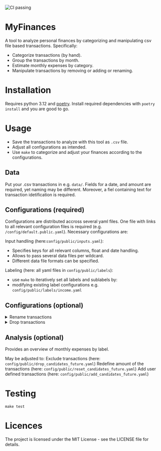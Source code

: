 ![CI passing](https://github.com/martin-grader/myfinances/actions/workflows/ci.yaml/badge.svg)
# MyFinances
A tool to analyze personal finances by categorizing and manipulating csv file based transactions. Specifically:
- Categorize transactions (by hand).
- Group the transactions by month.
- Estimate monthly expenses by category.
- Manipulate transactions by removing or adding or renaming.

# Installation
Requires python 3.12 and [poetry](https://python-poetry.org/docs/#installation).
Install required dependencies with `poetry install` and you are good to go.

# Usage
- Save the transactions to analyze with this tool as `.csv` file.
- Adjust all configurations as intended.
- Use `make` to categorize and adjust your finances according to the configurations.

## Data
Put your .csv transactions in e.g. `data/`. Fields for a date, and amount are required, yet naming may be different. Moreover, a fiel containing text for transaction idetification is required.

## Configurations (required)
Configurations are distributed accross several yaml files. One file with links to all relevant configuration files is required (e.g. `/config/default.public.yaml`). Necessary configurations are:

Input handling (here:`config/public/inputs.yaml`):
- Specifies keys for all relevant columns, float and date handling.
- Allows to pass several data files per wildcard.
- Different data file formats can be specified.

Labeling (here: all yaml files in `config/public/labels`):
- use `make` to iteratively set all labels and sublabels by:
- modifying existing label configurations e.g. `config/public/labels/income.yaml`


## Configurations (optional)

<details>
<summary>Rename transactions</summary>
<br>
This configuration allows to change the text of transactions. This might help categorization.
<br>
See the example <a href='https://github.com/martin-grader/myfinances/blob/main/config/public/rename_transactions.yaml'>configuration</a> (`config/public/rename_transactions.yaml`) on how to rename a wrongly named transaction.
</details>

<details>
<summary>Drop transactions</summary>
`config/public/drop_transactions.yaml`
</details>

## Analysis (optional)
Provides an overview of monthly expenses by label.

May be adjusted to:
Exclude transactions (here: `config/public/drop_candidates_future.yaml`)
Redefine amount of the transactions (here: `config/public/reset_candidates_future.yaml`)
Add user defined transactions (here: `config/public/add_candidates_future.yaml`)

# Testing
`make test`

# Licences
The project is licensed under the MIT License - see the LICENSE file for details.

